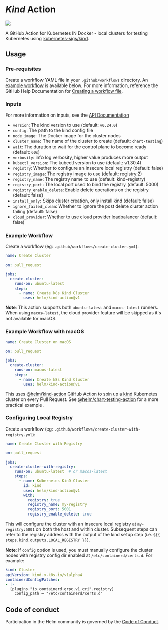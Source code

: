 # *Kind* Action

[![](https://github.com/helm/kind-action/workflows/Test/badge.svg?branch=main)](https://github.com/helm/kind-action/actions)

A GitHub Action for Kubernetes IN Docker - local clusters for testing Kubernetes using [kubernetes-sigs/kind](https://kind.sigs.k8s.io/).

## Usage

### Pre-requisites

Create a workflow YAML file in your `.github/workflows` directory. An [example workflow](#example-workflow) is available below.
For more information, reference the GitHub Help Documentation for [Creating a workflow file](https://help.github.com/en/articles/configuring-a-workflow#creating-a-workflow-file).

### Inputs

For more information on inputs, see the [API Documentation](https://developer.github.com/v3/repos/releases/#input)

- `version`: The kind version to use (default: `v0.24.0`)
- `config`: The path to the kind config file
- `node_image`: The Docker image for the cluster nodes
- `cluster_name`: The name of the cluster to create (default: `chart-testing`)
- `wait`: The duration to wait for the control plane to become ready (default: `60s`)
- `verbosity`: info log verbosity, higher value produces more output
- `kubectl_version`: The kubectl version to use (default: v1.30.4)
- `registry`: Whether to configure an insecure local registry (default: false)
- `registry_image`: The registry image to use (default: registry:2)
- `registry_name`: The registry name to use (default: kind-registry)
- `registry_port`: The local port used to bind the registry (default: 5000)
- `registry_enable_delete`: Enable delete operations on the registry (default: false)
- `install_only`: Skips cluster creation, only install kind (default: false)
- `ignore_failed_clean`: Whether to ignore the post delete cluster action failing (default: false)
- `cloud_provider`: Whether to use cloud provider loadbalancer (default: false)

### Example Workflow

Create a workflow (eg: `.github/workflows/create-cluster.yml`):

```yaml
name: Create Cluster

on: pull_request

jobs:
  create-cluster:
    runs-on: ubuntu-latest
    steps:
      - name: Create k8s Kind Cluster
        uses: helm/kind-action@v1
```

**Note**: This action supports both `ubuntu-latest` and `macos-latest` runners. When using `macos-latest`, the cloud provider feature will be skipped as it's not available for macOS.

### Example Workflow with macOS

```yaml
name: Create Cluster on macOS

on: pull_request

jobs:
  create-cluster:
    runs-on: macos-latest
    steps:
      - name: Create k8s Kind Cluster
        uses: helm/kind-action@v1
```

This uses [@helm/kind-action](https://github.com/helm/kind-action) GitHub Action to spin up a [kind](https://kind.sigs.k8s.io/) Kubernetes cluster on every Pull Request.
See [@helm/chart-testing-action](https://github.com/helm/chart-testing-action) for a more practical example.

### Configuring Local Registry

Create a workflow (eg: `.github/workflows/create-cluster-with-registry.yml`):


```yaml
name: Create Cluster with Registry

on: pull_request

jobs:
  create-cluster-with-registry:
    runs-on: ubuntu-latest  # or macos-latest
    steps:
      - name: Kubernetes KinD Cluster
        id: kind
        uses: helm/kind-action@v1
        with:
          registry: true
          registry_name: my-registry
          registry_port: 5001
          registry_enable_delete: true
```

This will configure the cluster with an insecure local registry at `my-registry:5001` on both the host and within cluster. Subsequent steps can refer to the registry address with the output of the kind setup step (i.e. `${{ steps.kind.outputs.LOCAL_REGISTRY }}`).

**Note**: If `config` option is used, you must manually configure the cluster nodes with registry config dir enabled at `/etc/containerd/certs.d`. For example:

```yaml
kind: Cluster
apiVersion: kind.x-k8s.io/v1alpha4
containerdConfigPatches:
- |-
  [plugins."io.containerd.grpc.v1.cri".registry]
    config_path = "/etc/containerd/certs.d"
```

## Code of conduct

Participation in the Helm community is governed by the [Code of Conduct](CODE_OF_CONDUCT.md).
